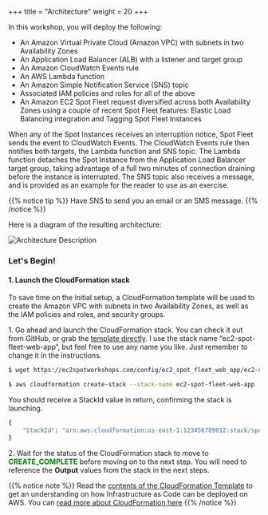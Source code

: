 +++
title = "Architecture"
weight = 20
+++

In this workshop, you will deploy the following:

* An Amazon Virtual Private Cloud (Amazon VPC) with subnets in two Availability Zones
* An Application Load Balancer (ALB) with a listener and target group
* An Amazon CloudWatch Events rule
* An AWS Lambda function
* An Amazon Simple Notification Service (SNS) topic
* Associated IAM policies and roles for all of the above
* An Amazon EC2 Spot Fleet request diversified across both Availability Zones using a couple of recent Spot Fleet features: Elastic Load Balancing integration and Tagging Spot Fleet Instances

When any of the Spot Instances receives an interruption notice, Spot Fleet sends the event to CloudWatch Events. The CloudWatch Events rule then notifies both targets, the Lambda function and SNS topic. The Lambda function detaches the Spot Instance from the Application Load Balancer target group, taking advantage of a full two minutes of connection draining before the instance is interrupted. The SNS topic also receives a message, and is provided as an example for the reader to use as an exercise.

{{% notice tip %}}
Have SNS to send you an email or an SMS message.
{{% /notice %}}


Here is a diagram of the resulting architecture:

![Architecture Description](/images/ec2_spot_fleet_web_app/interruption_notices_arch_diagram.jpg)

### Let's Begin!  

#### 1\. Launch the CloudFormation stack

To save time on the initial setup, a CloudFormation template will be used to create the Amazon VPC with subnets in two Availability Zones, as well as the IAM policies and roles, and security groups.

1\.  Go ahead and launch the CloudFormation stack. You can check it out from GitHub, or grab the [template directly](/config/ec2_spot_fleet_web_app/ec2-spot-fleet-web-app.yaml). I use the stack name “ec2-spot-fleet-web-app“, but feel free to use any name you like. Just remember to change it in the instructions.

```bash
$ wget https://ec2spotworkshops.com/config/ec2_spot_fleet_web_app/ec2-spot-fleet-web-app.yaml
```

```bash
$ aws cloudformation create-stack --stack-name ec2-spot-fleet-web-app --template-body file://ec2-spot-fleet-web-app.yaml --capabilities CAPABILITY_IAM --region us-east-1
```

You should receive a StackId value in return, confirming the stack is launching.

```bash
{
	"StackId": "arn:aws:cloudformation:us-east-1:123456789012:stack/spot-fleet-web-app/083e7ad0-0ade-11e8-9e36-500c219ab02a"
}
```

2\. Wait for the status of the CloudFormation stack to move to <span style="color:green">**CREATE_COMPLETE**</span> before moving on to the next step. You will need to reference the **Output** values from the stack in the next steps.


{{% notice note %}}
Read the [contents of the CloudFormation Template](/config/ec2_spot_fleet_web_app/ec2-spot-fleet-web-app.yaml) to get an understanding on how Infrastructure as Code can be deployed on AWS. You can [read more about CloudFormation here](https://aws.amazon.com/cloudformation/)
{{% /notice %}}
